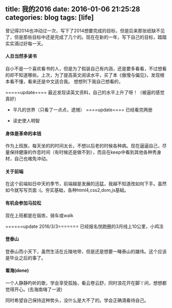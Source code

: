 title: 我的2016
date: 2016-01-06 21:25:28
categories: blog
tags: [life]
---



曾记得2014也冲动过一次，写下了2014想要完成的目标，但是后来那张纸缺不见了，但是那些目标中还是完成了几个的。现在在新的一年，写下自己的目标，踏踏实实滴过好每一天。

#### 人丑当然多读书
<!-- more -->

自小不是一个喜欢看书的人，但是为了假装自己有内涵，还是要多看看，不过想看的却不知道哪些。上次，为了提高英文阅读水平，买了本《傲慢与偏见》，发现根本看不懂，看来还是中文适合我。
想想列下我自己想看的，

=====update====
最近发现读英文资料，自己的水平上升了呀！（被逼的感觉真好）


* 平凡的世界（只看了一点点，遗憾）
====update====
	已经看完两册

* 读史使人明智


#### 身体是革命的本钱

作为上班族，每天坐的的时间太长，不想以后老的时候各种病。现在逼逼自己，尽量保持健康的作息时间（有时候还是做不到），而且在keep中看到其他各种秀身材，自己也难免冲动。

#### 关于前端

在这个前端如日中天的季节，前端越是发展的迅猛，我越不知道改如何下手。虽然如今就写写页面 :(。夯实基础，各种html4,css2,dom,js基础。

#### 有机会参加马拉松

现在上班都是在锻炼，骑车或walk


======update 2016/3/3=======
已经报名悦跑圈的3月线上10公里，小鸡冻

#### 登泰山

登泰山而小天下，虽然生活在丘陵地带，但是还是想要一睹泰山的雄伟。这个应该是毕业之后的事了。

#### 看海(done)

一个人静静旳听的歌，学会享受孤独，看云卷云舒，同时浪花开在脚丫间，想想都觉得开心。(去海南嗨了一波)



同时希望自己保持这种势头，没什么是大不了的。学会正确滴看待自己。